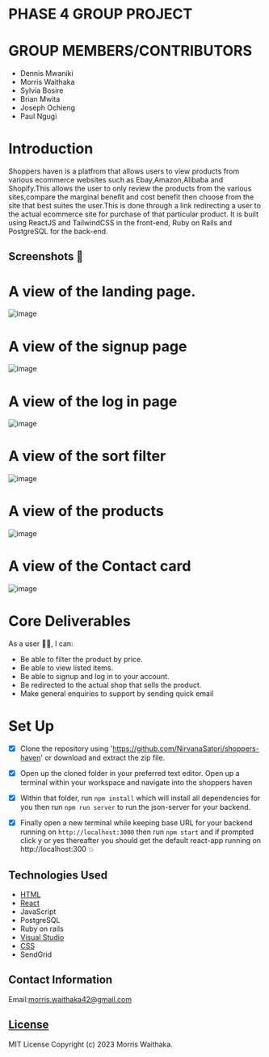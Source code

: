 # PHASE 4 GROUP PROJECT
# GROUP MEMBERS/CONTRIBUTORS
 * Dennis Mwaniki
 * Morris Waithaka
 * Sylvia Bosire
 * Brian Mwita 
 * Joseph Ochieng
 * Paul Ngugi

# Introduction 
Shoppers haven is a platfrom that allows users to view products from various ecommerce websites such as Ebay,Amazon,Alibaba and Shopify.This allows the user to only review the products from the various sites,compare the marginal benefit and cost benefit then choose from the site that best suites the user.This is done through a link redirecting a user to the actual ecommerce site for purchase of that particular product. It is built using ReactJS and TailwindCSS in the front-end, Ruby on Rails and PostgreSQL for the back-end.
## Screenshots 📸
# A view of the landing page.
![image](https://user-images.githubusercontent.com/117803357/235507797-1c7999dd-1465-4aff-81da-5414abac2a36.png)
# A view of the signup page
![image](https://user-images.githubusercontent.com/117803357/235502027-04f251ba-43b1-4457-98c4-56d967b63601.png)
# A view of the log in page
![image](https://user-images.githubusercontent.com/117803357/235502316-30009645-5dcc-4c88-a85a-50aa4e470fa0.png)
# A view of the sort filter 

![image](https://user-images.githubusercontent.com/117803357/235507435-5662a68a-5997-4802-9e44-28ed46216271.png)
# A view of the products
![image](https://user-images.githubusercontent.com/117803357/235507020-01c41f3d-126b-47f6-bc02-8c6129ceab16.png)
# A view of the Contact card
![image](https://github.com/NirvanaSatori/shoppers-haven/assets/48824156/d638cb9c-a8d1-43a9-ba24-d9668da10b50)



# Core Deliverables
As a user 👨‍💻, I can:
* Be able to filter the product by price.
* Be able to view listed items.
* Be able to signup and log in to your account.
* Be redirected to the actual shop that sells the product.
* Make general enquiries to support by sending quick email

# Set Up
- [x] Clone the repository using 'https://github.com/NirvanaSatori/shoppers-haven' or download and extract the zip file.
- [x] Open up the cloned folder in your preferred text editor. Open up a terminal within your workspace and navigate into the shoppers haven
- [x] Within that folder, run `npm install` which will install all dependencies for you then run `npm run server` to run the json-server for your backend.
- [x] Finally open a new terminal while keeping base URL for your backend running on `http://localhost:3000` then run `npm start` and if prompted click y or yes thereafter you should get the default react-app running on http://localhost:300 :boom:


## Technologies Used
   * [HTML](https://html.com/)
   * [React](https://reactjs.org/)
   * JavaScript
   * PostgreSQL
   * Ruby on rails
   * [Visual Studio ](https://code.visualstudio.com/download)
   * [CSS](http://css.com/)
   * SendGrid
   
  


## Contact Information
   Email:morris.waithaka42@gmail.com

## [License](LICENSE)
   
MIT License
Copyright (c) 2023 Morris Waithaka.
